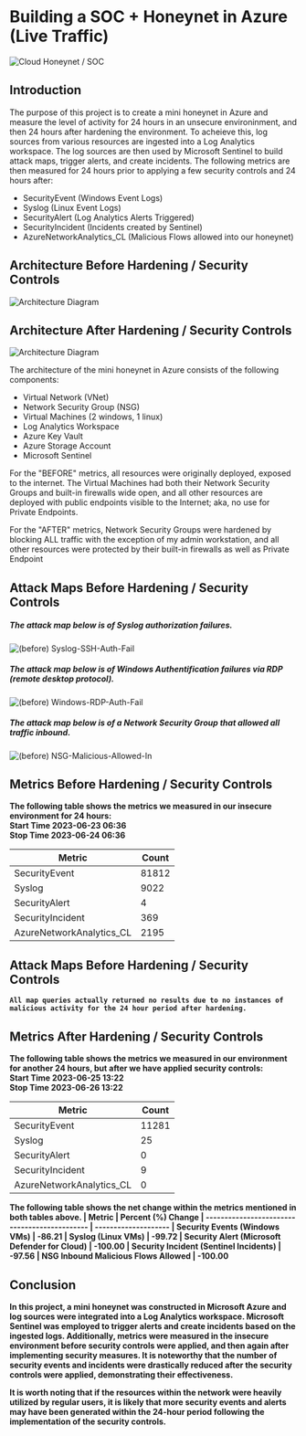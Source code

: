 # Building a SOC + Honeynet in Azure (Live Traffic)
![Cloud Honeynet / SOC](https://i.imgur.com/ZWxe03e.jpg)

## Introduction
The purpose of this project is to create a mini honeynet in Azure and measure the level of activity for 24 hours in an unsecure environinment, and then 24 hours after hardening the environment. To acheieve this, log sources from various resources are ingested into a Log Analytics workspace. The log sources are then used by Microsoft Sentinel to build attack maps, trigger alerts, and create incidents. The following metrics are then measured for 24 hours prior to applying a few security controls and 24 hours after:

- SecurityEvent (Windows Event Logs)
- Syslog (Linux Event Logs)
- SecurityAlert (Log Analytics Alerts Triggered)
- SecurityIncident (Incidents created by Sentinel)
- AzureNetworkAnalytics_CL (Malicious Flows allowed into our honeynet)

## Architecture Before Hardening / Security Controls
![Architecture Diagram](https://i.imgur.com/aBDwnKb.jpg)

## Architecture After Hardening / Security Controls
![Architecture Diagram](https://i.imgur.com/YQNa9Pp.jpg)

The architecture of the mini honeynet in Azure consists of the following components:

- Virtual Network (VNet)
- Network Security Group (NSG)
- Virtual Machines (2 windows, 1 linux)
- Log Analytics Workspace
- Azure Key Vault
- Azure Storage Account
- Microsoft Sentinel

For the "BEFORE" metrics, all resources were originally deployed, exposed to the internet. The Virtual Machines had both their Network Security Groups and built-in firewalls wide open, and all other resources are deployed with public endpoints visible to the Internet; aka, no use for Private Endpoints.

For the "AFTER" metrics, Network Security Groups were hardened by blocking ALL traffic with the exception of my admin workstation, and all other resources were protected by their built-in firewalls as well as Private Endpoint

## Attack Maps Before Hardening / Security Controls

##### The attack map below is of Syslog authorization failures.
![(before) Syslog-SSH-Auth-Fail](https://github.com/ACharles813/Azure-Honeynet-Project/assets/138184708/df3976ec-370d-4fdf-bd47-0ed0af63b303)<br>

##### The attack map below is of Windows Authentification failures via RDP (remote desktop protocol). 
![(before) Windows-RDP-Auth-Fail](https://github.com/ACharles813/Azure-Honeynet-Project/assets/138184708/920a78f7-695a-4399-ae17-18b826d05f2f)<br>

##### The attack map below is of a Network Security Group that allowed all traffic inbound.
![(before) NSG-Malicious-Allowed-In](https://github.com/ACharles813/Azure-Honeynet-Project/assets/138184708/3e8d93f6-ad91-4bb9-b255-7a67d2504025)<b>



## Metrics Before Hardening / Security Controls

The following table shows the metrics we measured in our insecure environment for 24 hours:<br>
Start Time 2023-06-23 06:36<br>
Stop Time 2023-06-24 06:36

| Metric                   | Count
| ------------------------ | -----
| SecurityEvent            | 81812
| Syslog                   | 9022
| SecurityAlert            | 4
| SecurityIncident         | 369
| AzureNetworkAnalytics_CL | 2195

## Attack Maps Before Hardening / Security Controls

```All map queries actually returned no results due to no instances of malicious activity for the 24 hour period after hardening.```

## Metrics After Hardening / Security Controls

The following table shows the metrics we measured in our environment for another 24 hours, but after we have applied security controls:<br>
Start Time 2023-06-25 13:22<br>
Stop Time	2023-06-26 13:22

| Metric                   | Count
| ------------------------ | -----
| SecurityEvent            | 11281
| Syslog                   | 25
| SecurityAlert            | 0
| SecurityIncident         | 9
| AzureNetworkAnalytics_CL | 0


The following table shows the net change within the metrics mentioned in both tables above.
| Metric                                        | Percent (%) Change
| --------------------------------------------- | --------------------
| Security Events (Windows VMs)                 | -86.21
| Syslog    (Linux VMs)                         | -99.72
| Security Alert (Microsoft Defender for Cloud) | -100.00
| Security Incident   (Sentinel Incidents)      | -97.56
| NSG Inbound Malicious Flows Allowed           | -100.00


## Conclusion

In this project, a mini honeynet was constructed in Microsoft Azure and log sources were integrated into a Log Analytics workspace. Microsoft Sentinel was employed to trigger alerts and create incidents based on the ingested logs. Additionally, metrics were measured in the insecure environment before security controls were applied, and then again after implementing security measures. It is noteworthy that the number of security events and incidents were drastically reduced after the security controls were applied, demonstrating their effectiveness.

It is worth noting that if the resources within the network were heavily utilized by regular users, it is likely that more security events and alerts may have been generated within the 24-hour period following the implementation of the security controls.

